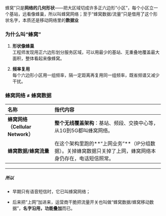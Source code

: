 蜂窝”只是**网络的几何形状**——把大区域切成许多正六边形“小区”，每个小区立一个基站，远看像蜂巢，所以叫蜂窝网络；至于“蜂窝数据/流量”只是借用了这个形状名字，本质还是移动网络里的**数据业**

###  为什么叫“蜂窝”

1. **形状像蜂巢**  
    工程师发现用正六边形划分服务区域，可以用最少的基站、无重叠地覆盖最大面积，整体看起来像蜂窝。
    
2. **频率复用**  
    每个六边形小区用一组频率，隔一定距离再复用同一组频率，既省频谱又减少干扰。
    
###  蜂窝网络 ≠ 蜂窝数据

|名称|指代内容|
|:--|:--|
|**蜂窝网络（Cellular Network）**|**整个无线覆盖架构**：基站、频段、交换中心等，从1G到5G都叫蜂窝网络。|
|**蜂窝数据/蜂窝流量**|在这个架构里跑的**“上网业务”**（IP分组数据）。关掉蜂窝数据只关掉了上网，蜂窝网络本身仍存在，电话短信照常。|

---

##### 所以

- 早期只有语音短信时，它已叫蜂窝网络；
    
- 后来把“上网”加进来，运营商干脆把流量开关也叫做“蜂窝数据/蜂窝移动数据”，**名字沿用，功能叠加**而已。